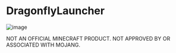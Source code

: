 # DragonflyLauncher
![image](https://github.com/user-attachments/assets/3968f697-3869-4048-af24-152e1fc6cf10)

NOT AN OFFICIAL MINECRAFT PRODUCT. NOT APPROVED BY OR ASSOCIATED WITH MOJANG.
